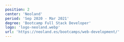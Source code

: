 ```yaml
---
position: 2
center: 'Neoland'
period: 'Sep 2020 - Mar 2021'
degree: 'Bootcamp Full Stack Developer'
logo: 'logo-neoland.webp'
url: 'https://neoland.es/bootcamps/web-development/'
---
```

